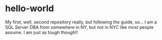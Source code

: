 # hello-world
My first, well, second repository really, but following the guide, so...
I am a SQL Server DBA from somewhere in NY, but not in NYC like most people assume.  I am just as tough though!!
